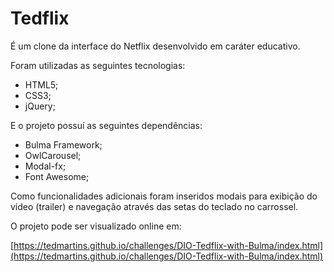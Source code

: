 # Tedflix

É um clone da interface do Netflix desenvolvido em caráter educativo.

Foram utilizadas as seguintes tecnologias:

- HTML5;
- CSS3;
- jQuery;

E o projeto possuí as seguintes dependências:

- Bulma Framework;
- OwlCarousel;
- Modal-fx;
- Font Awesome;

Como funcionalidades adicionais foram inseridos modais para exibição do vídeo (trailer) e navegação através das setas do teclado no carrossel.

O projeto pode ser visualizado online em:

[https://tedmartins.github.io/challenges/DIO-Tedflix-with-Bulma/index.html](https://tedmartins.github.io/challenges/DIO-Tedflix-with-Bulma/index.html)
